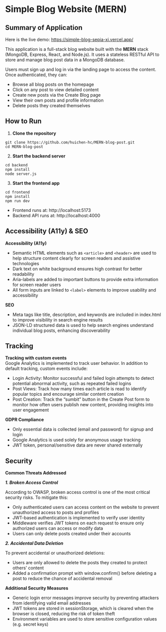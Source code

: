 # Simple Blog Website (MERN)

## Summary of Application

Here is the live demo: https://simple-blog-sepia-xi.vercel.app/

This application is a full-stack blog website built with the **MERN** stack (MongoDB, Express, React, and Node.js). It uses a stateless RESTful API to store and manage blog post data in a MongoDB database.

Users must sign up and log in via the landing page to access the content. Once authenticated, they can:

- Browse all blog posts on the homepage  
- Click on any post to view detailed content  
- Create new posts via the Create Blog page  
- View their own posts and profile information  
- Delete posts they created themselves


## How to Run

1. **Clone the repository**

```
git clone https://github.com/huichen-hc/MERN-blog-post.git
cd MERN-blog-post
```

2. **Start the backend server**
```
cd backend
npm install
node server.js
```

3. **Start the frontend app**
```
cd frontend
npm install
npm run dev
```
- Frontend runs at: http://localhost:5173
- Backend API runs at: http://localhost:4000

## Accessibility (A11y) & SEO

**Accessibility (A11y)**
- Semantic HTML elements such as `<article>` and `<header>` are used to help structure content clearly for screen readers and assistive technologies
- Dark text on white background ensures high contrast for better readability
- Aria-labels are added to important buttons to provide extra information for screen reader users
- All form inputs are linked to `<label>` elements to improve usability and accessibility

**SEO**
- Meta tags like title, description, and keywords are included in index.html to improve visibility in search engine results
- JSON-LD structured data is used to help search engines understand individual blog posts, enhancing discoverability

## Tracking
**Tracking with custom events**  
Google Analytics is implemented to track user behavior. In addition to default tracking, custom events include: 
- Login Activity: Monitor successful and failed login attempts to detect potential abnormal activity, such as repeated failed logins
- Post Views: Track how many times each article is read to identify popular topics and encourage similar content creation 
- Post Creation: Track the “sumbit” button in the Create Post form to monitor how often users publish new content, providing insights into user engagement

  
**GDPR Compliance**
- Only essential data is collected (email and password) for signup and login
- Google Analytics is used solely for anonymous usage tracking
- JWT token, personal/sensitive data are never shared externally

## Security
**Common Threats Addressed**

***1. Broken Access Control***

According to OWASP, broken access control is one of the most critical security risks. To mitigate this:
- Only authenticated users can access content on the website to prevent unauthorized access to posts and profiles
- JWT-based authentication is implemented to verify user identity 
- Middleware verifies JWT tokens on each request to ensure only authorized users can access or modify data
- Users can only delete posts created under their accounts

***2. Accidental Data Deletion***

To prevent accidental or unauthorized deletions:
- Users are only allowed to delete the posts they created to protect others’ content
- Added a confirmation prompt with window.confirm() before deleting a post to reduce the chance of accidental removal

**Additional Security Measures**
- Generic login error messages improve security by preventing attackers from identifying valid email addresses
- JWT tokens are stored in sessionStorage, which is cleared when the browser is closed, reducing the risk of token theft
- Environment variables are used to store sensitive configuration values (e.g. secret keys)

